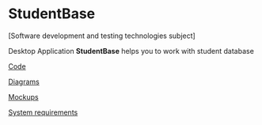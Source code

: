 # StudentBase


[Software development and testing technologies subject]

Desktop Application **StudentBase** helps you to work with student database

[Code](https://techrocks.ru/wp-content/uploads/2020/03/computer-technology-gadget-black-signage-code-641280-pxhere.com-min-1024x576.jpg)

[Diagrams](https://github.com/GoRunMaxim/StudentBase/tree/main/Documents/Diagrams)

[Mockups](https://github.com/GoRunMaxim/StudentBase/tree/main/Documents/Mockups)

[System requirements](https://github.com/GoRunMaxim/StudentBase/blob/main/Documents/Requirements/SRS.md)
